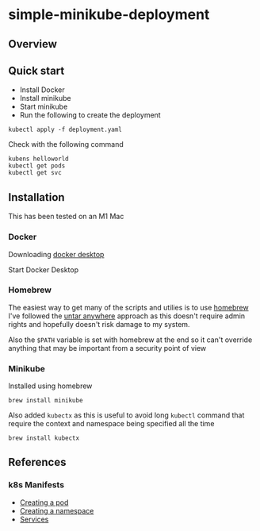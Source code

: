 # simple-minikube-deployment

## Overview




## Quick start 

* Install Docker
* Install minikube
* Start minikube
* Run the following to create the deployment

```
kubectl apply -f deployment.yaml
```

Check with the following command

```
kubens helloworld
kubectl get pods
kubectl get svc
```

## Installation 

This has been tested on an M1 Mac

### Docker

Downloading [docker desktop](https://www.docker.com/products/docker-desktop/)

Start Docker Desktop


### Homebrew

The easiest way to get many of the scripts and utilies is to use
[homebrew](https://brew.sh) I've followed the [untar anywhere](https://docs.brew.sh/Installation#untar-anywhere) approach as this doesn't require admin rights
and hopefully doesn't risk damage to my system.

Also the `$PATH` variable is set with homebrew at the end so it can't override 
anything that may be important from a security point of view


### Minikube

Installed using homebrew

```
brew install minikube
```

Also added `kubectx` as this is useful to avoid long `kubectl` command that 
require the context and namespace being specified all the time

```
brew install kubectx
```



## References

### k8s Manifests

* [Creating a pod](https://kubernetes.io/docs/concepts/workloads/pods/)
* [Creating a namespace](https://cloud.google.com/blog/products/containers-kubernetes/kubernetes-best-practices-organizing-with-namespaces)
* [Services](https://kubernetes.io/docs/concepts/services-networking/connect-applications-service/)
